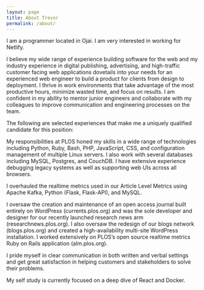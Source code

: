 ```yaml
---
layout: page
title: About Trevor
permalink: /about/
---
```


I am a programmer located in Ojai. I am very interested in working for Netlify.
 
I believe my wide range of experience building software for the web and my industry experience in digital publishing, advertising, and high-traffic customer facing web applications dovetails into your needs for an experienced web engineer to build a product for clients from design to deployment. I thrive in work environments that take advantage of the most productive hours, minimize wasted time, and focus on results. I am confident in my ability to mentor junior engineers and collaborate with my colleagues to improve communication and engineering processes on the team.

The following are selected experiences that make me a uniquely qualified candidate for this position:

My responsibilities at PLOS honed my skills in a wide range of technologies including Python, Ruby, Bash, PHP, JavaScript, CSS, and configuration management of multiple Linux servers. I also work with several databases including MySQL, Postgres, and CouchDB. I have extensive experience debugging legacy systems as well as supporting web UIs across all browsers.

I overhauled the realtime metrics used in our Article Level Metrics using Apache Kafka, Python (Flask, Flask-API), and MySQL.

I oversaw the creation and maintenance of an open access journal built entirely on WordPress (currents.plos.org) and was the sole developer and designer for our recently launched research news arm (researchnews.plos.org). I also oversaw the redesign of our blogs network (blogs.plos.org) and created a high-availability multi-site WordPress installation. I worked extensively on PLOS’s open source realtime metrics Ruby on Rails application (alm.plos.org).

I pride myself in clear communication in both written and verbal settings and get great satisfaction in helping customers and stakeholders to solve their problems.

My self study is currently focused on a deep dive of React and Docker.

